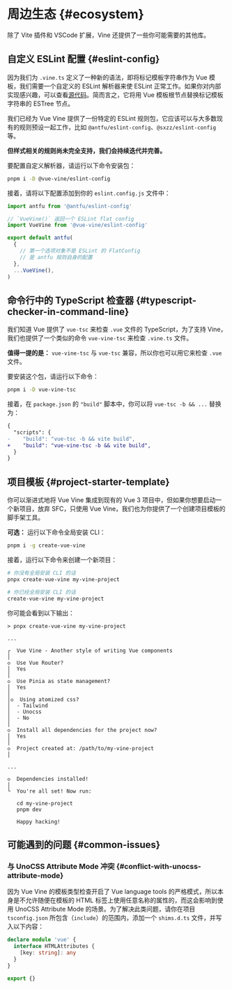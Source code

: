 # 周边生态 {#ecosystem}

除了 Vite 插件和 VSCode 扩展，Vine 还提供了一些你可能需要的其他库。

## 自定义 ESLint 配置 {#eslint-config}

因为我们为 `.vine.ts` 定义了一种新的语法，即将标记模板字符串作为 Vue 模板，我们需要一个自定义的 ESLint 解析器来使 ESLint 正常工作。如果你对内部实现感兴趣，可以查看[源代码](https://github.sheincorp.cn/vue-vine/vue-vine/tree/main/packages/eslint-parser)。简而言之，它将用 Vue 模板根节点替换标记模板字符串的 ESTree 节点。

我们已经为 Vue Vine 提供了一份特定的 ESLint 规则包，它应该可以与大多数现有的规则预设一起工作，比如 `@antfu/eslint-config`、`@sxzz/eslint-config` 等。

**但样式相关的规则尚未完全支持，我们会持续迭代并完善。**

要配置自定义解析器，请运行以下命令安装包：

```bash
pnpm i -D @vue-vine/eslint-config
```

接着，请将以下配置添加到你的 `eslint.config.js` 文件中：

```js
import antfu from '@antfu/eslint-config'

// `VueVine()` 返回一个 ESLint flat config
import VueVine from '@vue-vine/eslint-config'

export default antfu(
  {
    // 第一个选项对象不是 ESLint 的 FlatConfig
    // 是 antfu 规则自身的配置
  },
  ...VueVine(),
)
```

## 命令行中的 TypeScript 检查器 {#typescript-checker-in-command-line}

我们知道 Vue 提供了 `vue-tsc` 来检查 `.vue` 文件的 TypeScript，为了支持 Vine，我们也提供了一个类似的命令 `vue-vine-tsc` 来检查 `.vine.ts` 文件。

**值得一提的是：** `vue-vine-tsc` 与 `vue-tsc` 兼容，所以你也可以用它来检查 `.vue` 文件。

要安装这个包，请运行以下命令：

```bash
pnpm i -D vue-vine-tsc
```

接着，在 `package.json` 的 `"build"` 脚本中，你可以将 `vue-tsc -b && ...` 替换为：

```diff
{
  "scripts": {
-    "build": "vue-tsc -b && vite build",
+    "build": "vue-vine-tsc -b && vite build",
  }
}
```

## 项目模板 {#project-starter-template}

你可以渐进式地将 Vue Vine 集成到现有的 Vue 3 项目中，但如果你想要启动一个新项目，放弃 SFC，只使用 Vue Vine，我们也为你提供了一个创建项目模板的脚手架工具。

**可选：** 运行以下命令全局安装 CLI：

```bash
pnpm i -g create-vue-vine
```

接着，运行以下命令来创建一个新项目：

```bash
# 你没有全局安装 CLI 的话
pnpx create-vue-vine my-vine-project

# 你已经全局安装 CLI 的话
create-vue-vine my-vine-project
```

你可能会看到以下输出：

```text
> pnpx create-vue-vine my-vine-project

...

┌  Vue Vine - Another style of writing Vue components
│
◇  Use Vue Router?
│  Yes
│
◇  Use Pinia as state management?
│  Yes
│
│◇  Using atomized css?
│  - Tailwind
│  - Unocss
│  - No
│
◇  Install all dependencies for the project now?
│  Yes
│
◇  Project created at: /path/to/my-vine-project
│

...

◇  Dependencies installed!
│
└  You're all set! Now run:

   cd my-vine-project
   pnpm dev

   Happy hacking!
```

## 可能遇到的问题 {#common-issues}

### 与 UnoCSS Attribute Mode 冲突 {#conflict-with-unocss-attribute-mode}

因为 Vue Vine 的模板类型检查开启了 Vue language tools 的严格模式，所以本身是不允许随便在模板的 HTML 标签上使用任意名称的属性的，而这会影响到使用 UnoCSS Attribute Mode 的场景。为了解决此类问题，请你在项目 `tsconfig.json` 所包含（`include`）的范围内，添加一个 `shims.d.ts` 文件，并写入以下内容：

```ts
declare module 'vue' {
  interface HTMLAttributes {
    [key: string]: any
  }
}

export {}
```
